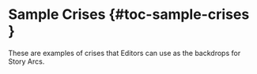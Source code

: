 # Sample Crises {#toc-sample-crises }

These are examples of crises that Editors can use as the backdrops for
Story Arcs.

